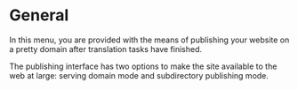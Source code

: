 # General

In this menu, you are provided with the means of publishing your website on a pretty domain after translation tasks have finished.

The publishing interface has two options to make the site available to the web at large: serving domain mode and subdirectory publishing mode.

